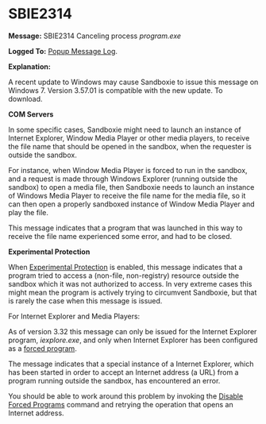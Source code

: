 # SBIE2314


**Message:** SBIE2314 Canceling process _program.exe_

**Logged To:** [Popup Message Log](PopupMessageLog.md).

**Explanation:**

A recent update to Windows may cause Sandboxie to issue this message on Windows 7\. Version 3.57.01 is compatible with the new update. To download.


**COM Servers**

In some specific cases, Sandboxie might need to launch an instance of Internet Explorer, Window Media Player or other media players, to receive the file name that should be opened in the sandbox, when the requester is outside the sandbox.

For instance, when Window Media Player is forced to run in the sandbox, and a request is made through Windows Explorer (running outside the sandbox) to open a media file, then Sandboxie needs to launch an instance of Windows Media Player to receive the file name for the media file, so it can then open a properly sandboxed instance of Window Media Player and play the file.

This message indicates that a program that was launched in this way to receive the file name experienced some error, and had to be closed.

**Experimental Protection**

When [Experimental Protection](ExperimentalProtection.md) is enabled, this message indicates that a program tried to access a (non-file, non-registry) resource outside the sandbox which it was not authorized to access. In very extreme cases this might mean the program is actively trying to circumvent Sandboxie, but that is rarely the case when this message is issued.

For Internet Explorer and Media Players:

As of version 3.32 this message can only be issued for the Internet Explorer program, _iexplore.exe_, and only when Internet Explorer has been configured as a [forced program](ProgramStartSettings#program).

The message indicates that a special instance of a Internet Explorer, which has been started in order to accept an Internet address (a URL) from a program running outside the sandbox, has encountered an error.

You should be able to work around this problem by invoking the [Disable Forced Programs](FileMenu#disableforce) command and retrying the operation that opens an Internet address.
